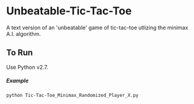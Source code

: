 # Unbeatable-Tic-Tac-Toe
A text version of an 'unbeatable' game of tic-tac-toe utlizing the minimax A.I. algorithm.


## To Run
Use Python v2.7. 
##### Example 
`python Tic-Tac-Toe_Minimax_Randomized_Player_X.py`
